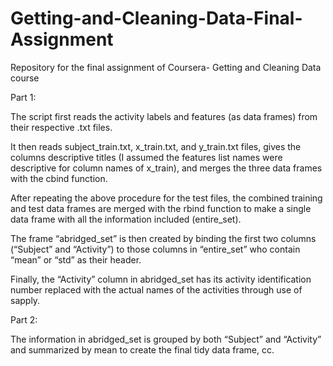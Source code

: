 # Getting-and-Cleaning-Data-Final-Assignment
Repository for the final assignment of Coursera- Getting and Cleaning Data course

Part 1:

The script first reads the activity labels and features (as data frames) from their respective .txt files.

It then reads subject_train.txt, x_train.txt, and y_train.txt files, gives the columns descriptive titles (I assumed the features list names were descriptive for column names of x_train), and merges the three data frames with the cbind function.

After repeating the above procedure for the test files, the combined training and test data frames are merged with the rbind function to make a single data frame with all the information included (entire_set).

The frame “abridged_set” is then created by binding the first two columns (“Subject” and “Activity”) to those columns in “entire_set” who contain “mean” or “std” as their header.

Finally, the “Activity” column in abridged_set has its activity identification number replaced with the actual names of the activities through use of sapply.

Part 2:

The information in abridged_set is grouped by both “Subject” and “Activity” and summarized by mean to create the final tidy data frame, cc.
